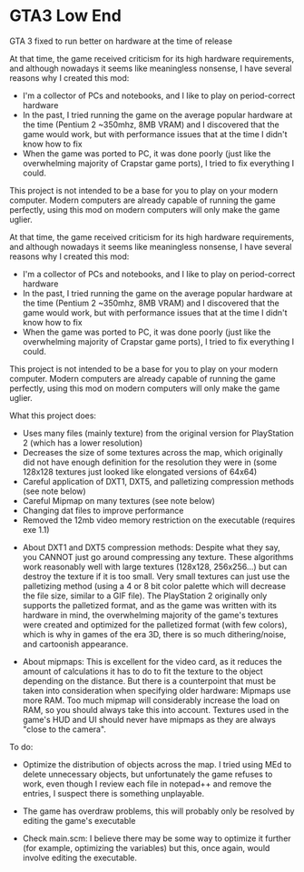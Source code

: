 # GTA3 Low End
GTA 3 fixed to run better on hardware at the time of release

At that time, the game received criticism for its high hardware requirements, and although nowadays it seems like meaningless nonsense, I have several reasons why I created this mod:

- I'm a collector of PCs and notebooks, and I like to play on period-correct hardware
- In the past, I tried running the game on the average popular hardware at the time (Pentium 2 ~350mhz, 8MB VRAM) and I discovered that the game would work, but with performance issues that at the time I didn't know how to fix
- When the game was ported to PC, it was done poorly (just like the overwhelming majority of Crapstar game ports), I tried to fix everything I could.

This project is not intended to be a base for you to play on your modern computer. Modern computers are already capable of running the game perfectly, using this mod on modern computers will only make the game uglier.

At that time, the game received criticism for its high hardware requirements, and although nowadays it seems like meaningless nonsense, I have several reasons why I created this mod:

- I'm a collector of PCs and notebooks, and I like to play on period-correct hardware
- In the past, I tried running the game on the average popular hardware at the time (Pentium 2 ~350mhz, 8MB VRAM) and I discovered that the game would work, but with performance issues that at the time I didn't know how to fix
- When the game was ported to PC, it was done poorly (just like the overwhelming majority of Crapstar game ports), I tried to fix everything I could.

This project is not intended to be a base for you to play on your modern computer. Modern computers are already capable of running the game perfectly, using this mod on modern computers will only make the game uglier.

What this project does:

- Uses many files (mainly texture) from the original version for PlayStation 2 (which has a lower resolution)
- Decreases the size of some textures across the map, which originally did not have enough definition for the resolution they were in (some 128x128 textures just looked like elongated versions of 64x64)
- Careful application of DXT1, DXT5, and palletizing compression methods (see note below)
- Careful Mipmap on many textures (see note below)
- Changing dat files to improve performance
- Removed the 12mb video memory restriction on the executable (requires exe 1.1)

* About DXT1 and DXT5 compression methods: Despite what they say, you CANNOT just go around compressing any texture. These algorithms work reasonably well with large textures (128x128, 256x256...) but can destroy the texture if it is too small. Very small textures can just use the palletizing method (using a 4 or 8 bit color palette which will decrease the file size, similar to a GIF file). The PlayStation 2 originally only supports the palletized format, and as the game was written with its hardware in mind, the overwhelming majority of the game's textures were created and optimized for the palletized format (with few colors), which is why in games of the era 3D, there is so much dithering/noise, and cartoonish appearance.

* About mipmaps: This is excellent for the video card, as it reduces the amount of calculations it has to do to fit the texture to the object depending on the distance. But there is a counterpoint that must be taken into consideration when specifying older hardware: Mipmaps use more RAM. Too much mipmap will considerably increase the load on RAM, so you should always take this into account. Textures used in the game's HUD and UI should never have mipmaps as they are always "close to the camera".


To do:

- Optimize the distribution of objects across the map. I tried using MEd to delete unnecessary objects, but unfortunately the game refuses to work, even though I review each file in notepad++ and remove the entries, I suspect there is something unplayable.

- The game has overdraw problems, this will probably only be resolved by editing the game's executable

- Check main.scm: I believe there may be some way to optimize it further (for example, optimizing the variables) but this, once again, would involve editing the executable.
